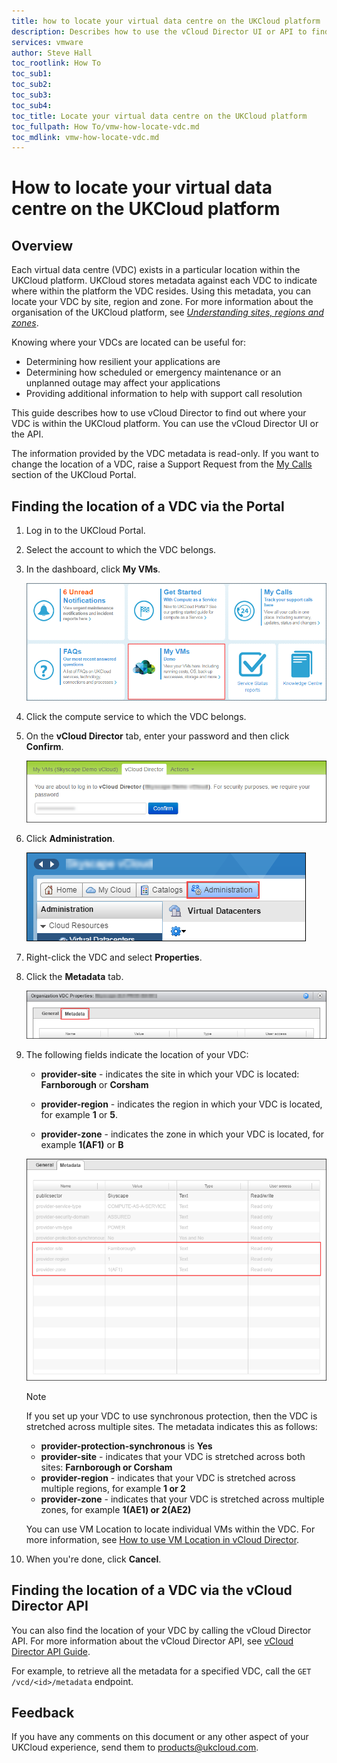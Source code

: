 ```yaml
---
title: how to locate your virtual data centre on the UKCloud platform | UKCloud Ltd
description: Describes how to use the vCloud Director UI or API to find out where your VDC is located within the UKCloud platform
services: vmware
author: Steve Hall
toc_rootlink: How To
toc_sub1: 
toc_sub2:
toc_sub3:
toc_sub4:
toc_title: Locate your virtual data centre on the UKCloud platform
toc_fullpath: How To/vmw-how-locate-vdc.md
toc_mdlink: vmw-how-locate-vdc.md
---
```


# How to locate your virtual data centre on the UKCloud platform

## Overview

Each virtual data centre (VDC) exists in a particular location within the UKCloud platform. UKCloud stores metadata against each VDC to indicate where within the platform the VDC resides. Using this metadata, you can locate your VDC by site, region and zone. For more information about the organisation of the UKCloud platform, see [*Understanding sites, regions and zones*](../other/other-ref-sites-regions-zones.md).

Knowing where your VDCs are located can be useful for:

- Determining how resilient your applications are
- Determining how scheduled or emergency maintenance or an unplanned outage may affect your applications
- Providing additional information to help with support call resolution

This guide describes how to use vCloud Director to find out where your VDC is within the UKCloud platform. You can use the vCloud Director UI or the API.

The information provided by the VDC metadata is read-only. If you want to change the location of a VDC, raise a Support Request from the [My Calls](https://portal.skyscapecloud.com/support/my_calls) section of the UKCloud Portal.

## Finding the location of a VDC via the Portal

1. Log in to the UKCloud Portal.

2. Select the account to which the VDC belongs.

3. In the dashboard, click **My VMs**.

    ![My VMs](images/locate-image-1.png)

4. Click the compute service to which the VDC belongs.

5. On the **vCloud Director** tab, enter your password and then click **Confirm**.

    ![vCloud Director](images/locate-image-2.png)

6. Click **Administration**.

    ![Administration](images/locate-image-3.png)

7. Right-click the VDC and select **Properties**.

8. Click the **Metadata** tab.

    ![Metadata](images/locate-image-4.png)

9. The following fields indicate the location of your VDC:

    - **provider-site** - indicates the site in which your VDC is located: **Farnborough** or **Corsham**

    - **provider-region** - indicates the region in which your VDC is located, for example **1** or **5**.

    - **provider-zone** - indicates the zone in which your VDC is located, for example **1(AF1)** or **B**

    ![Metadata information](images/locate-image-5.png)

    > [!NOTE]
    > If you set up your VDC to use synchronous protection, then the VDC is stretched across multiple sites. The metadata indicates this as follows:
    >
    > - **provider-protection-synchronous** is **Yes**
    > - **provider-site** - indicates that your VDC is stretched across both sites: **Farnborough or Corsham**
    > - **provider-region** - indicates that your VDC is stretched across multiple regions, for example **1 or 2**
    > - **provider-zone** - indicates that your VDC is stretched across multiple zones, for example **1(AE1) or 2(AE2)**

    You can use VM Location to locate individual VMs within the VDC. For more information, see [How to use VM Location in vCloud Director](https://portal.ukcloud.com/support/knowledge_centre/4e69cbb9-b56c-4af6-a775-88c9fc11eefa).

10. When you're done, click **Cancel**.

## Finding the location of a VDC via the vCloud Director API

You can also find the location of your VDC by calling the vCloud Director API. For more information about the vCloud Director API, see [vCloud Director API Guide](https://code.vmware.com/apis/287/vcloud).

For example, to retrieve all the metadata for a specified VDC, call the `GET /vcd/<id>/metadata` endpoint.

## Feedback

If you have any comments on this document or any other aspect of your UKCloud experience, send them to <products@ukcloud.com>.